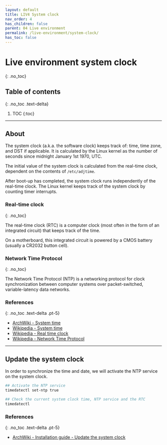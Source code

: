 ```yaml
---
layout: default
title: LIV4 System clock
nav_order: 4
has_children: false
parent: 04 Live environment
permalink: /live-environment/system-clock/
has_toc: false
---
```


# Live environment system clock
{: .no_toc}

## Table of contents
{: .no_toc .text-delta}

1. TOC
{:toc}

---

## About

The system clock (a.k.a. the software clock) keeps track of: time, time zone, and DST if applicable. It is calculated by the Linux kernel as the number of seconds since midnight January 1st 1970, UTC.

The initial value of the system clock is calculated from the real-time clock, dependent on the contents of `/etc/adjtime`.

After boot-up has completed, the system clock runs independently of the real-time clock. The Linux kernel keeps track of the system clock by counting timer interrupts.

### Real-time clock
{: .no_toc}

The real-time clock (RTC) is a computer clock (most often in the form of an integrated circuit) that keeps track of the time.

On a motherboard, this integrated circuit is powered by a CMOS battery (usually a CR2032 button cell).

### Network Time Protocol
{: .no_toc}

The Network Time Protocol (NTP) is a networking protocol for clock synchronization between computer systems over packet-switched, variable-latency data networks.

### References
{: .no_toc .text-delta .pt-5}

- [ArchWiki - System time](https://wiki.archlinux.org/index.php/System_time)
- [Wikipedia - System time](https://en.wikipedia.org/wiki/System_time)
- [Wikipedia - Real time clock](https://en.wikipedia.org/wiki/Real-time_clock)
- [Wikipedia - Network Time Protocol](https://en.wikipedia.org/wiki/Network_Time_Protocol)

---

## Update the system clock

In order to synchronize the time and date, we will activate the NTP service on the system clock.

```bash
## Activate the NTP service
timedatectl set-ntp true

## Check the current system clock time, NTP service and the RTC
timedatectl
```

### References
{: .no_toc .text-delta .pt-5}

- [ArchWiki - Installation guide - Update the system clock](https://wiki.archlinux.org/index.php/Installation_guide#Update_the_system_clock)
